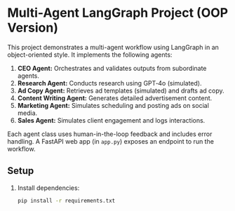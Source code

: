 # Multi-Agent LangGraph Project (OOP Version)

This project demonstrates a multi-agent workflow using LangGraph in an object-oriented style. It implements the following agents:

1. **CEO Agent:** Orchestrates and validates outputs from subordinate agents.
2. **Research Agent:** Conducts research using GPT‑4o (simulated).
3. **Ad Copy Agent:** Retrieves ad templates (simulated) and drafts ad copy.
4. **Content Writing Agent:** Generates detailed advertisement content.
5. **Marketing Agent:** Simulates scheduling and posting ads on social media.
6. **Sales Agent:** Simulates client engagement and logs interactions.

Each agent class uses human-in-the-loop feedback and includes error handling. A FastAPI web app (in `app.py`) exposes an endpoint to run the workflow.

## Setup

1. Install dependencies:

   ```bash
   pip install -r requirements.txt
